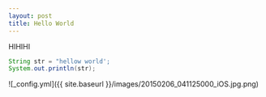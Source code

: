 ```yaml
---
layout: post
title: Hello World
---
```


HIHIHI
```java
String str = "hellow world';
System.out.println(str);
```
![_config.yml]({{ site.baseurl }}/images/20150206_041125000_iOS.jpg.png)
